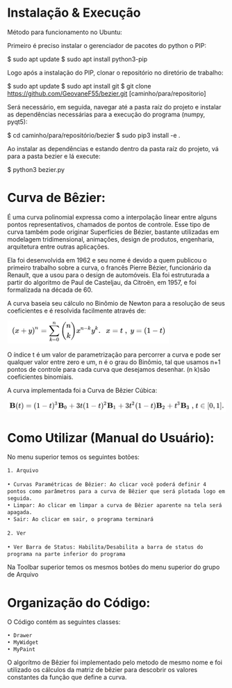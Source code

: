 # Instalação & Execução

Método para funcionamento no Ubuntu:

Primeiro é preciso instalar o gerenciador de pacotes do python o PIP:

$ sudo apt update
$ sudo apt install python3-pip

Logo após a instalação do PIP, clonar o repositório no diretório de trabalho:

$ sudo apt update
$ sudo apt install git
$ git clone https://github.com/GeovaneF55/bezier.git [caminho/para/repositorio]

Será necessário, em seguida, navegar até a pasta raíz do projeto e instalar as dependências necessárias para a execução do programa (numpy, pyqt5):

$ cd caminho/para/repositório/bezier
$ sudo pip3 install -e .

Ao instalar as dependências e estando dentro da pasta raíz do projeto, vá para a pasta bezier e lá execute:

$ python3 bezier.py

# Curva de Bêzier:

É uma curva polinomial expressa como a interpolação linear entre alguns pontos representativos, chamados de pontos de controle. Esse tipo de curva também pode originar Superfícies de Bézier, bastante utilizadas em modelagem tridimensional, animações, design de produtos, engenharia, arquitetura entre outras aplicações.

Ela foi desenvolvida em 1962 e seu nome é devido a quem publicou o primeiro trabalho sobre a curva, o francês Pierre Bézier, funcionário da Renault, que a usou para o design de automóveis. Ela foi estruturada a partir do algoritmo de Paul de Casteljau, da Citroën, em 1957, e foi formalizada na década de 60.

A curva baseia seu cálculo no Binômio de Newton para a resolução de seus coeficientes e é resolvida facilmente através de:

![](Imagens/bezier.png)

O índice t é um valor de parametrização para percorrer a curva e pode ser qualquer valor entre zero e um, n é o grau do Binômio, tal que usamos n+1 pontos de controle para cada curva que desejamos desenhar. (n k)são coeficientes binomiais. 

A curva implementada foi a Curva de Bêzier Cúbica:

![](Imagens/bezier_cubico.png)

# Como Utilizar (Manual do Usuário):

No menu superior temos os seguintes botões:

    1. Arquivo

    • Curvas Paramétricas de Bêzier: Ao clicar você poderá definir 4 pontos como parâmetros para a curva de Bêzier que será plotada logo em seguida.
    • Limpar: Ao clicar em limpar a curva de Bêzier aparente na tela será apagada.
    • Sair: Ao clicar em sair, o programa terminará

    2. Ver

    • Ver Barra de Status: Habilita/Desabilita a barra de status do programa na parte inferior do programa

Na  Toolbar superior temos os mesmos botões do menu superior do grupo de Arquivo

# Organização do Código:

O Código contém as seguintes classes:

    • Drawer
    • MyWidget
    • MyPaint

O algorítmo de Bêzier foi implementado pelo metodo de mesmo nome e foi utilizado os cálculos da matriz de bêzier para descobrir os valores constantes da função que define a curva.
